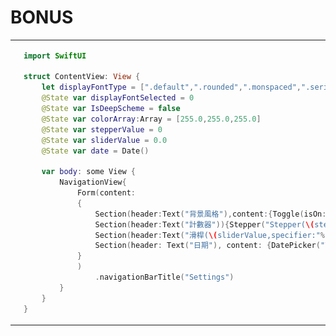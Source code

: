 <h1>BONUS</h1>
<table>
  <tr>
    <td>
      <img src="https://raw.githubusercontent.com/didi816l/yzu-1101422-swift/main/IMG_0370.jpg">
    </td>
    <td>
      
```swift
import SwiftUI

struct ContentView: View {
    let displayFontType = [".default",".rounded",".monspaced",".serif"]
    @State var displayFontSelected = 0
    @State var IsDeepScheme = false
    @State var colorArray:Array = [255.0,255.0,255.0]
    @State var stepperValue = 0
    @State var sliderValue = 0.0
    @State var date = Date()
    
    var body: some View {
        NavigationView{
            Form(content:
            {
                Section(header:Text("背景風格"),content:{Toggle(isOn: $IsDeepScheme,label:{Text("深色(\(String(IsDeepScheme)))")})})
                Section(header:Text("計數器")){Stepper("Stepper(\(stepperValue))",onIncrement:{stepperValue+=1},onDecrement:{stepperValue-=1})}
                Section(header:Text("滑桿(\(sliderValue,specifier:"%.2f"))")){Slider(value:$sliderValue,in:0...1)}
                Section(header: Text("日期"), content: {DatePicker("\(date.formatted(date: .numeric, time: .omitted))", selection: $date, displayedComponents: [.date])})
            }
            )
                .navigationBarTitle("Settings")
        }
    }
}

  ```
   
  </tr>
</table>
